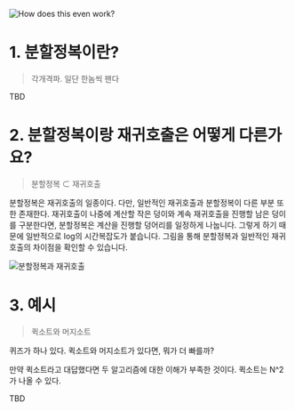 ![How does this even work?](https://d33wubrfki0l68.cloudfront.net/37f9954712f239595c705966744a149dd73375d3/03655/static/b42bb6525b368ec041da166081559181/0f3a1/hdtew.jpg)

# 1. 분할정복이란?

> 각개격파. 일단 한놈씩 팬다

TBD

# 2. 분할정복이랑 재귀호출은 어떻게 다른가요?

> 분할정복 ⊂ 재귀호출

분할정복은 재귀호출의 일종이다. 다만, 일반적인 재귀호출과 분할정복이 다른 부분 또한 존재한다. 재귀호출이 나중에 계산할 작은 덩이와 계속 재귀호출을 진행할 남은 덩이를 구분한다면, 분할정복은 계산을 진행할 덩어리를 일정하게 나눕니다. 그렇게 하기 때문에 일반적으로 log의 시간복잡도가 붙습니다. 그림을 통해 분할정복과 일반적인 재귀호출의 차이점을 확인할 수 있습니다.

![분할정복과 재귀호출](https://t1.daumcdn.net/cfile/tistory/99BB27375D75CC2B2B)



# 3. 예시

> 퀵소트와 머지소트

퀴즈가 하나 있다. 퀵소트와 머지소트가 있다면, 뭐가 더 빠를까? 

만약 퀵소트라고 대답했다면 두 알고리즘에 대한 이해가 부족한 것이다. 퀵소트는  N^2가 나올 수 있다.

TBD